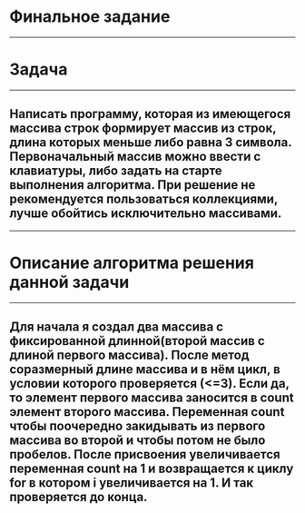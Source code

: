# Финальное задание #
_________________________

# Задача #
__________________________
 ## Написать программу, которая из имеющегося массива строк формирует массив из строк, длина которых меньше либо равна 3 символа. Первоначальный массив можно ввести с клавиатуры, либо задать на старте выполнения алгоритма. При решение не рекомендуется пользоваться коллекциями, лучше обойтись исключительно массивами. ##

_____________________________________________________________

# Описание алгоритма решения данной задачи #
__________________________

## Для начала я создал два массива с фиксированной длинной(второй массив с длиной первого массива). После метод соразмерный длине массива и в нём цикл, в условии которого проверяется (<=3). Если да, то элемент первого массива заносится в count элемент второго массива. Переменная count чтобы поочередно закидывать из первого массива во второй и чтобы потом не было пробелов. После присвоения увеличивается переменная count на 1 и возвращается к циклу for в котором i увеличивается на 1. И так проверяется до конца. ##

